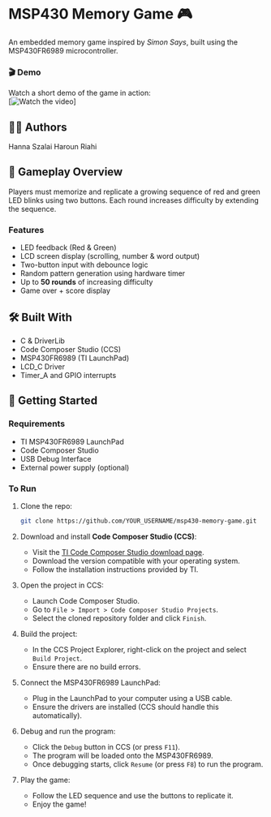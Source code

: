 # MSP430 Memory Game 🎮

An embedded memory game inspired by *Simon Says*, built using the MSP430FR6989 microcontroller.

### 🎬 Demo
Watch a short demo of the game in action:   
[![Watch the video](https://youtube.com/shorts/agX9S0J-z0U?si=qIFZzG6P21e_bzye)]

## 🧑‍💻 Authors
Hanna Szalai
Haroun Riahi

## 🧠 Gameplay Overview
Players must memorize and replicate a growing sequence of red and green LED blinks using two buttons. Each round increases difficulty by extending the sequence.

### Features
- LED feedback (Red & Green)
- LCD screen display (scrolling, number & word output)
- Two-button input with debounce logic
- Random pattern generation using hardware timer
- Up to **50 rounds** of increasing difficulty
- Game over + score display

## 🛠 Built With
- C & DriverLib
- Code Composer Studio (CCS)
- MSP430FR6989 (TI LaunchPad)
- LCD_C Driver
- Timer_A and GPIO interrupts

## 🚀 Getting Started

### Requirements
- TI MSP430FR6989 LaunchPad
- Code Composer Studio
- USB Debug Interface
- External power supply (optional)

### To Run
1. Clone the repo:
   ```bash
   git clone https://github.com/YOUR_USERNAME/msp430-memory-game.git
   ```

2. Download and install **Code Composer Studio (CCS)**:
   - Visit the [TI Code Composer Studio download page](https://www.ti.com/tool/CCSTUDIO).
   - Download the version compatible with your operating system.
   - Follow the installation instructions provided by TI.

3. Open the project in CCS:
   - Launch Code Composer Studio.
   - Go to `File > Import > Code Composer Studio Projects`.
   - Select the cloned repository folder and click `Finish`.

4. Build the project:
   - In the CCS Project Explorer, right-click on the project and select `Build Project`.
   - Ensure there are no build errors.

5. Connect the MSP430FR6989 LaunchPad:
   - Plug in the LaunchPad to your computer using a USB cable.
   - Ensure the drivers are installed (CCS should handle this automatically).

6. Debug and run the program:
   - Click the `Debug` button in CCS (or press `F11`).
   - The program will be loaded onto the MSP430FR6989.
   - Once debugging starts, click `Resume` (or press `F8`) to run the program.

7. Play the game:
   - Follow the LED sequence and use the buttons to replicate it.
   - Enjoy the game!